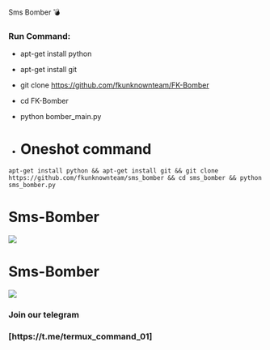Sms Bomber 💣

<h3> Run Command: </h3>

* apt-get install python

* apt-get install git

* git clone https://github.com/fkunknownteam/FK-Bomber

* cd FK-Bomber

* python bomber_main.py

* # Oneshot command
```
apt-get install python && apt-get install git && git clone https://github.com/fkunknownteam/sms_bomber && cd sms_bomber && python sms_bomber.py 
```
# Sms-Bomber

<img src="https://github.com/fkunknownteam/sms_bomber/blob/main/IMG_20231015_225013.jpg">

# Sms-Bomber

<img src="https://github.com/fkunknownteam/sms_bomber/blob/main/IMG_20231015_225040.jpg">

<h3> Join our telegram <h3> 
[https://t.me/termux_command_01]
